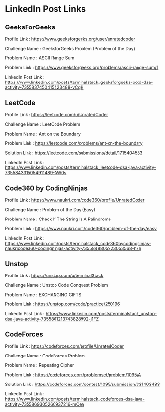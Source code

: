 # LinkedIn Post Links

## GeeksForGeeks

Profile Link : https://www.geeksforgeeks.org/user/unratedcoder

Challenge Name : GeeksforGeeks Problem (Problem of the Day)

Problem Name : ASCII Range Sum

Problem Link : https://www.geeksforgeeks.org/problems/ascii-range-sum/1

LinkedIn Post Link : https://www.linkedin.com/posts/terminalstack_geeksforgeeks-potd-dsa-activity-7355837450415423488-vCqH

## LeetCode

Profile Link : https://leetcode.com/u/UnratedCoder

Challenge Name : LeetCode Problem

Problem Name : Ant on the Boundary

Problem Link : https://leetcode.com/problems/ant-on-the-boundary

Solution Link : https://leetcode.com/submissions/detail/1715404583

LinkedIn Post Link : https://www.linkedin.com/posts/terminalstack_leetcode-dsa-java-activity-7355843315054911489-AW0s

## Code360 by CodingNinjas

Profile Link : https://www.naukri.com/code360/profile/UnratedCoder

Challenge Name : Problem of the Day (Easy)

Problem Name : Check If The String Is A Palindrome

Problem Link : https://www.naukri.com/code360/problem-of-the-day/easy

LinkedIn Post Link : https://www.linkedin.com/posts/terminalstack_code360bycodingninjas-naukricode360-codingninjas-activity-7355848805923053568-hFIj

## Unstop

Profile Link : https://unstop.com/u/terminalStack

Challenge Name : Unstop Code Conquest Problem

Problem Name : EXCHANGING GIFTS

Problem Link : https://unstop.com/code/practice/250196

LinkedIn Post Link : https://www.linkedin.com/posts/terminalstack_unstop-dsa-java-activity-7355861213743828992-j1FZ

## CodeForces

Profile Link : https://codeforces.com/profile/UnratedCoder

Challenge Name : CodeForces Problem

Problem Name : Repeating Cipher

Problem Link : https://codeforces.com/problemset/problem/1095/A

Solution Link : https://codeforces.com/contest/1095/submission/331403483

LinkedIn Post Link : https://www.linkedin.com/posts/terminalstack_codeforces-dsa-java-activity-7355869305260937216-mCea
